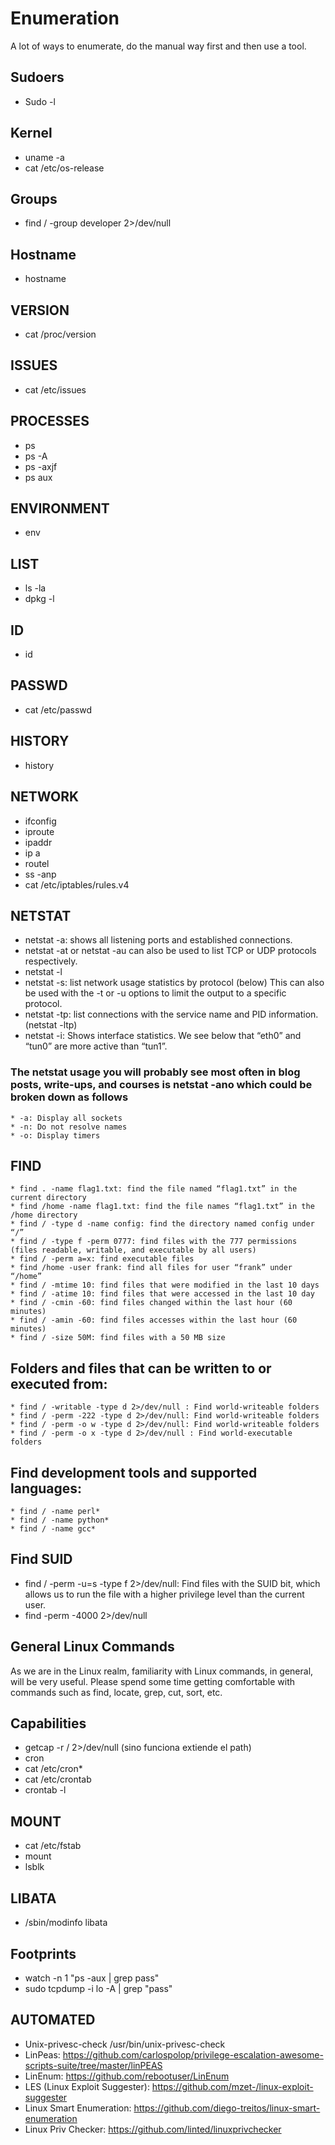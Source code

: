 # Enumeration
A lot of ways to enumerate, do the manual way first and then use a tool. 
## Sudoers
* Sudo -l
## Kernel
* uname -a
* cat /etc/os-release
## Groups 
* find / -group developer 2>/dev/null
## Hostname
* hostname
## VERSION
* cat /proc/version
## ISSUES
* cat /etc/issues
## PROCESSES
* ps
* ps -A
* ps -axjf
* ps aux
## ENVIRONMENT
* env
## LIST 
* ls -la
* dpkg -l
## ID
* id
## PASSWD
* cat /etc/passwd
## HISTORY
* history
## NETWORK
* ifconfig
* iproute
* ipaddr
* ip a
* routel
* ss -anp
* cat /etc/iptables/rules.v4
## NETSTAT
* netstat -a: shows all listening ports and established connections.
* netstat -at or netstat -au can also be used to list TCP or UDP protocols respectively.
* netstat -l
* netstat -s: list network usage statistics by protocol (below) This can also be used with the -t or -u options to limit the output to a specific protocol. 
* netstat -tp: list connections with the service name and PID information.(netstat -ltp)
* netstat -i: Shows interface statistics. We see below that “eth0” and “tun0” are more active than “tun1”.

### The netstat usage you will probably see most often in blog posts, write-ups, and courses is netstat -ano which could be broken down as follows
    * -a: Display all sockets
    * -n: Do not resolve names
    * -o: Display timers

## FIND
    * find . -name flag1.txt: find the file named “flag1.txt” in the current directory
    * find /home -name flag1.txt: find the file names “flag1.txt” in the /home directory
    * find / -type d -name config: find the directory named config under “/”
    * find / -type f -perm 0777: find files with the 777 permissions (files readable, writable, and executable by all users)
    * find / -perm a=x: find executable files
    * find /home -user frank: find all files for user “frank” under “/home”
    * find / -mtime 10: find files that were modified in the last 10 days
    * find / -atime 10: find files that were accessed in the last 10 day
    * find / -cmin -60: find files changed within the last hour (60 minutes)
    * find / -amin -60: find files accesses within the last hour (60 minutes)
    * find / -size 50M: find files with a 50 MB size
## Folders and files that can be written to or executed from:
    * find / -writable -type d 2>/dev/null : Find world-writeable folders
    * find / -perm -222 -type d 2>/dev/null: Find world-writeable folders
    * find / -perm -o w -type d 2>/dev/null: Find world-writeable folders
    * find / -perm -o x -type d 2>/dev/null : Find world-executable folders
## Find development tools and supported languages:
    * find / -name perl*
    * find / -name python*
    * find / -name gcc*
## Find SUID
* find / -perm -u=s -type f 2>/dev/null: Find files with the SUID bit, which allows us to run the file with a higher privilege level than the current user. 
* find \-perm -4000 2>/dev/null

## General Linux Commands

As we are in the Linux realm, familiarity with Linux commands, in general, will be very useful. Please spend some time getting comfortable with commands such as find, locate, grep, cut, sort, etc. 

## Capabilities
* getcap -r / 2>/dev/null (sino funciona extiende el path)
* cron
* cat /etc/cron*
* cat /etc/crontab
* crontab -l

## MOUNT
* cat /etc/fstab
* mount
* lsblk

## LIBATA
* /sbin/modinfo libata

## Footprints
* watch -n 1 "ps -aux | grep pass"
* sudo tcpdump -i lo -A | grep "pass"

## AUTOMATED
* Unix-privesc-check /usr/bin/unix-privesc-check
* LinPeas: https://github.com/carlospolop/privilege-escalation-awesome-scripts-suite/tree/master/linPEAS
* LinEnum: https://github.com/rebootuser/LinEnum
* LES (Linux Exploit Suggester): https://github.com/mzet-/linux-exploit-suggester
* Linux Smart Enumeration: https://github.com/diego-treitos/linux-smart-enumeration
* Linux Priv Checker: https://github.com/linted/linuxprivchecker
